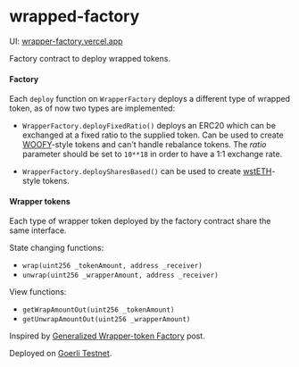 # wrapped-factory

UI: [wrapper-factory.vercel.app](https://wrapper-factory.vercel.app)

Factory contract to deploy wrapped tokens.

#### Factory
Each `deploy` function on `WrapperFactory` deploys a different type of wrapped token, as of now two types are implemented:

- `WrapperFactory.deployFixedRatio()` deploys an ERC20 which can be exchanged at a fixed ratio to the supplied token. Can be used to create [WOOFY](https://etherscan.io/address/0xd0660cd418a64a1d44e9214ad8e459324d8157f1#code)-style tokens and can't handle rebalance tokens.
The *ratio* parameter should be set to `10**18` in order to have a 1:1 exchange rate.

- `WrapperFactory.deploySharesBased()` can be used to create [wstETH](https://etherscan.io/address/0x7f39c581f595b53c5cb19bd0b3f8da6c935e2ca0#code)-style tokens.


#### Wrapper tokens

Each type of wrapper token deployed by the factory contract share the same interface.

State changing functions:
- `wrap(uint256 _tokenAmount, address _receiver)`
- `unwrap(uint256 _wrapperAmount, address _receiver)`

View functions:
- `getWrapAmountOut(uint256 _tokenAmount)`
- `getUnwrapAmountOut(uint256 _wrapperAmount)`


Inspired by [Generalized Wrapper-token Factory](https://mirror.xyz/kyoro.eth/4wHrYiOr7QlVOFdK4jMSEMz6yOdWD53QFazEn_acfFQ) post.

Deployed on [Goerli Testnet](https://goerli.etherscan.io/address/0xE6eB6B9AB5DeB33e77A63673d6a2c2C06539373e).
